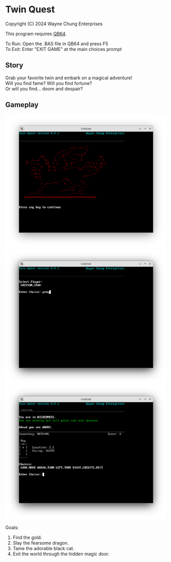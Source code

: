 # Twin Quest  
Copyright (C) 2024 Wayne Chung Enterprises  
  
This program requires [QB64](https://qb64.com/).  
  
To Run: Open the .BAS file in QB64 and press F5  
To Exit: Enter "EXIT GAME" at the main choices prompt  

## Story

Grab your favorite twin and embark on a magical adventure!  
Will you find fame?  Will you find fortune?  
Or will you find... doom and despair?  

## Gameplay
  
![title screen](/assets/images/title-screen.png)
![character selection](/assets/images/character-select.png)
![first cell](/assets/images/first-cell.png)
  
Goals:
1. Find the gold.
2. Slay the fearsome dragon.
3. Tame the adorable black cat.
4. Exit the world through the hidden magic door.
